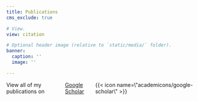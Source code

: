 ```yaml
---
title: Publications
cms_exclude: true

# View.
view: citation

# Optional header image (relative to `static/media/` folder).
banner:
  caption: ''
  image: ''

---
```

<!-- <div style='text-align: center !important; width: 100%; display: block;'> -->
<p style='text-align: center !important; margin: 0 auto; display: block; width: 100%;'>
<div style='display: flex; justify-content: center; width: 100%;'>
View all of my publications on <a href='https://scholar.google.com/citations?user=RhThiI8AAAAJ&hl=en' style='text-decoration: underline;'>Google Scholar</a> {{< icon name=\"academicons/google-scholar\" >}}
<!-- </div> -->

